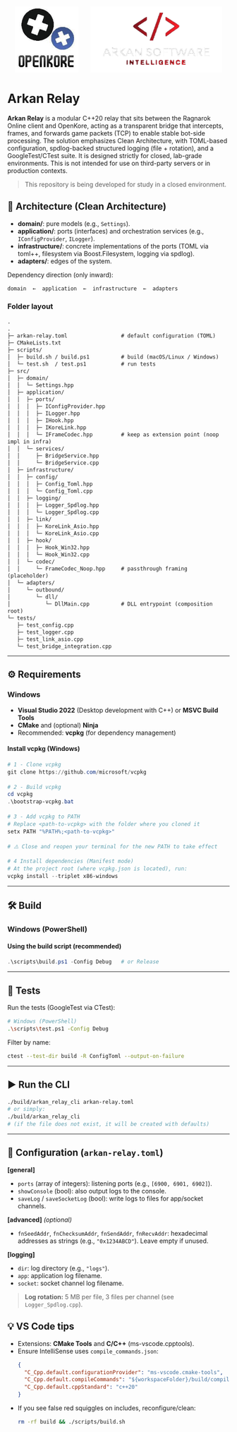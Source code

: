 <p align="center">
  <img src="docs/img/openkore.png" alt="OpenKore" height="150" />
  &nbsp;&nbsp;&nbsp;&nbsp;&nbsp;
  <img src="docs/img/arkansoftware.png" alt="Arkan Software" height="150" />
</p>

# Arkan Relay

**Arkan Relay** is a modular C++20 relay that sits between the Ragnarok Online client and OpenKore, acting as a transparent bridge that intercepts, frames, and forwards game packets (TCP) to enable stable bot-side processing. The solution emphasizes Clean Architecture, with TOML-based configuration, spdlog-backed structured logging (file + rotation), and a GoogleTest/CTest suite. It is designed strictly for closed, lab-grade environments. This is not intended for use on third-party servers or in production contexts.

> This repository is being developed for study in a closed environment.

## 🧱 Architecture (Clean Architecture)

- **domain/**: pure models (e.g., `Settings`).
- **application/**: ports (interfaces) and orchestration services (e.g., `IConfigProvider`, `ILogger`).
- **infrastructure/**: concrete implementations of the ports (TOML via toml++, filesystem via Boost.Filesystem, logging via spdlog).
- **adapters/**: edges of the system.

Dependency direction (only inward):

```
domain  ←  application  ←  infrastructure  ←  adapters
```

### Folder layout

```
.
.
├─ arkan-relay.toml                 # default configuration (TOML)
├─ CMakeLists.txt
├─ scripts/
│  ├─ build.sh / build.ps1          # build (macOS/Linux / Windows)
│  └─ test.sh  / test.ps1           # run tests
├─ src/
│  ├─ domain/
│  │  └─ Settings.hpp
│  ├─ application/
│  │  ├─ ports/
│  │  │  ├─ IConfigProvider.hpp
│  │  │  ├─ ILogger.hpp
│  │  │  ├─ IHook.hpp
│  │  │  ├─ IKoreLink.hpp
│  │  │  └─ IFrameCodec.hpp         # keep as extension point (noop impl in infra)
│  │  └─ services/
│  │     ├─ BridgeService.hpp
│  │     └─ BridgeService.cpp
│  ├─ infrastructure/
│  │  ├─ config/
│  │  │  ├─ Config_Toml.hpp
│  │  │  └─ Config_Toml.cpp
│  │  ├─ logging/
│  │  │  ├─ Logger_Spdlog.hpp
│  │  │  └─ Logger_Spdlog.cpp
│  │  ├─ link/
│  │  │  ├─ KoreLink_Asio.hpp
│  │  │  └─ KoreLink_Asio.cpp
│  │  ├─ hook/
│  │  │  ├─ Hook_Win32.hpp          
│  │  │  └─ Hook_Win32.cpp
│  │  └─ codec/
│  │     └─ FrameCodec_Noop.hpp     # passthrough framing (placeholder)
│  └─ adapters/
│     └─ outbound/
│        └─ dll/
│           └─ DllMain.cpp          # DLL entrypoint (composition root)
└─ tests/
   ├─ test_config.cpp
   ├─ test_logger.cpp
   ├─ test_link_asio.cpp
   └─ test_bridge_integration.cpp
```

---

## ⚙️ Requirements

### Windows
- **Visual Studio 2022** (Desktop development with C++) or **MSVC Build Tools**
- **CMake** and (optional) **Ninja**
- Recommended: **vcpkg** (for dependency management)

#### Install vcpkg (Windows)
```powershell
# 1 - Clone vcpkg
git clone https://github.com/microsoft/vcpkg

# 2 - Build vcpkg
cd vcpkg
.\bootstrap-vcpkg.bat

# 3 - Add vcpkg to PATH
# Replace <path-to-vcpkg> with the folder where you cloned it
setx PATH "%PATH%;<path-to-vcpkg>"

# ⚠️ Close and reopen your terminal for the new PATH to take effect

# 4 Install dependencies (Manifest mode)
# At the project root (where vcpkg.json is located), run:
vcpkg install --triplet x86-windows
```

---

## 🛠️ Build

### Windows (PowerShell)

#### Using the build script (recommended)
```powershell
.\scripts\build.ps1 -Config Debug   # or Release
```

---

## 🧪 Tests

Run the tests (GoogleTest via CTest):

```bash
# Windows (PowerShell)
.\scripts\test.ps1 -Config Debug
```

Filter by name:
```bash
ctest --test-dir build -R ConfigToml --output-on-failure
```

---

## ▶️ Run the CLI

```bash
./build/arkan_relay_cli arkan-relay.toml
# or simply:
./build/arkan_relay_cli
# (if the file does not exist, it will be created with defaults)
```

---

## 🧩 Configuration (`arkan-relay.toml`)

**[general]**
- `ports` (array of integers): listening ports (e.g., `[6900, 6901, 6902]`).
- `showConsole` (bool): also output logs to the console.
- `saveLog` / `saveSocketLog` (bool): write logs to files for app/socket channels.

**[advanced]** *(optional)*
- `fnSeedAddr`, `fnChecksumAddr`, `fnSendAddr`, `fnRecvAddr`: hexadecimal addresses as strings (e.g., `"0x1234ABCD"`). Leave empty if unused.

**[logging]**
- `dir`: log directory (e.g., `"logs"`).
- `app`: application log filename.
- `socket`: socket channel log filename.

> **Log rotation:** 5 MB per file, 3 files per channel (see `Logger_Spdlog.cpp`).


## 💡 VS Code tips

- Extensions: **CMake Tools** and **C/C++** (ms-vscode.cpptools).
- Ensure IntelliSense uses `compile_commands.json`:
  ```json
  {
    "C_Cpp.default.configurationProvider": "ms-vscode.cmake-tools",
    "C_Cpp.default.compileCommands": "${workspaceFolder}/build/compile_commands.json",
    "C_Cpp.default.cppStandard": "c++20"
  }
  ```
- If you see false red squiggles on includes, reconfigure/clean:
  ```bash
  rm -rf build && ./scripts/build.sh
  ```
